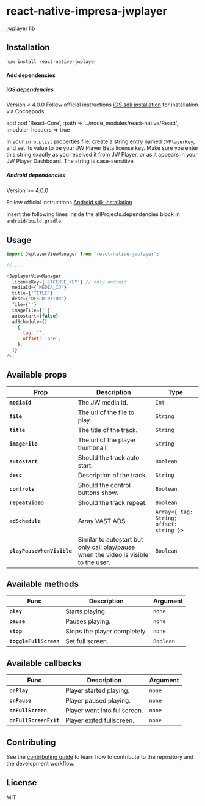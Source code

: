# react-native-impresa-jwplayer

jwplayer lib

## Installation

```sh
npm install react-native-jwplayer
```

#### Add dependencies

##### iOS dependencies

Version < 4.0.0
Follow official instructions [iOS sdk installation](https://developer.jwplayer.com/jwplayer/docs/ios-getting-started) for installation via Cocoapods

add pod 'React-Core', :path => '../node_modules/react-native/React', :modular_headers => true

In your `info.plist` properties file, create a string entry named `JWPlayerKey`, and set its value to be your JW Player Beta license key. Make sure you enter this string exactly as you received it from JW Player, or as it appears in your JW Player Dashboard. The string is case-sensitive.

##### Android dependencies

Version >= 4.0.0

Follow official instructions [Android sdk installation](https://developer.jwplayer.com/jwplayer/docs/android-getting-started)

Insert the following lines inside the allProjects.dependencies block in `android/build.gradle`:

## Usage

```js
import JwplayerViewManager from 'react-native-jwplayer';

// ...

<JwplayerViewManager
  licenseKey={'LICENSE_KEY'} // only android
  mediaId={'MEDIA_ID'}
  title={'TITLE'}
  desc={'DESCRIPTION'}
  file={''}
  imageFile={''}
  autostart={false}
  adSchedule={[
    {
      tag: '',
      offset: 'pre',
    },
  ]}
/>;
```

## Available props

| Prop                       | Description                                                                          | Type                                     |
| -------------------------- | ------------------------------------------------------------------------------------ | ---------------------------------------- |
| **`mediaId`**              | The JW media id.                                                                     | `Int`                                    |
| **`file`**                 | The url of the file to play.                                                         | `String`                                 |
| **`title`**                | The title of the track.                                                              | `String`                                 |
| **`imageFile`**            | The url of the player thumbnail.                                                     | `String`                                 |
| **`autostart`**            | Should the track auto start.                                                         | `Boolean`                                |
| **`desc`**                 | Description of the track.                                                            | `String`                                 |
| **`controls`**             | Should the control buttons show.                                                     | `Boolean`                                |
| **`repeatVideo`**          | Should the track repeat.                                                             | `Boolean`                                |
| **`adSchedule`**           | Array VAST ADS .                                                                     | `Array<{ tag: String; offset: string }>` |
| **`playPauseWhenVisible`** | Similar to autostart but only call play/pause when the video is visible to the user. | `Boolean`                                |

## Available methods

| Func                   | Description                  | Argument  |
| ---------------------- | ---------------------------- | --------- |
| **`play`**             | Starts playing.              | `none`    |
| **`pause`**            | Pauses playing.              | `none`    |
| **`stop`**             | Stops the player completely. | `none`    |
| **`toggleFullScreen`** | Set full screen.             | `Boolean` |

## Available callbacks

| Func                   | Description                  | Argument |
| ---------------------- | ---------------------------- | -------- |
| **`onPlay`**           | Player started playing.      | `none`   |
| **`onPause`**          | Player paused playing.       | `none`   |
| **`onFullScreen`**     | Player went into fullscreen. | `none`   |
| **`onFullScreenExit`** | Player exited fullscreen.    | `none`   |

## Contributing

See the [contributing guide](CONTRIBUTING.md) to learn how to contribute to the repository and the development workflow.

## License

MIT
